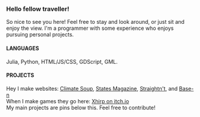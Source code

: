 ### Hello fellow traveller!
So nice to see you here! Feel free to stay and look around, or just sit and enjoy the view. I'm a programmer with some experience who enjoys pursuing personal projects.

#### LANGUAGES
Julia, Python, HTML/JS/CSS, GDScript, GML.  

#### PROJECTS
Hey I make websites: [Climate Soup](https://climatesoup.co.uk/), [States Magazine](https://states-magazine.com/), [Straightn't](https://straightnt.xhirp.com/), and [Base-n](https://basen.xhirp.com/)  
When I make games they go here: [Xhirp on itch.io](https://xhrip.itch.io/)  
My main projects are pins below this. Feel free to contribute!
